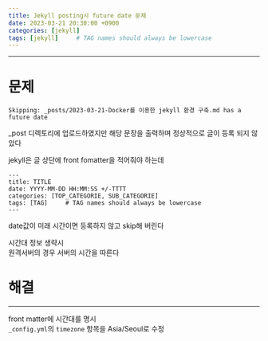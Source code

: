```yaml
---
title: Jekyll posting시 future date 문제
date: 2023-03-21 20:30:00 +0900
categories: [jekyll]
tags: [jekyll]     # TAG names should always be lowercase
---
```

---

# 문제

`Skipping: _posts/2023-03-21-Docker를 이용한 jekyll 환경 구축.md has a future date`

_post 디렉토리에 업로드하였지만 해당 문장을 출력하며 정상적으로 글이 등록 되지 않았다<br>

jekyll은 글 상단에 front fomatter을 적어줘야 하는데

```
---
title: TITLE
date: YYYY-MM-DD HH:MM:SS +/-TTTT
categories: [TOP_CATEGORIE, SUB_CATEGORIE]
tags: [TAG]     # TAG names should always be lowercase
---
```
date값이 미래 시간이면 등록하지 않고 skip해 버린다

시간대 정보 생략시<br>
원격서버의 경우 서버의 시간을 따른다<br>

# 해결
---
front matter에 시간대를 명시<br>
`_config.yml`의 `timezone` 항목을 Asia/Seoul로 수정